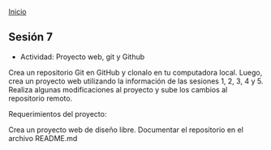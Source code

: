 <!-- No borrar o modificar -->
[Inicio](./index.md)

## Sesión 7 

* Actividad: Proyecto web, git y Github

Crea un repositorio Git en GitHub y clonalo en tu computadora local. Luego, crea un proyecto web utilizando la información de las sesiones 1, 2, 3, 4 y 5. Realiza algunas modificaciones al proyecto y sube los cambios al repositorio remoto.

Requerimientos del proyecto:

Crea un proyecto web de diseño libre.
Documentar el repositorio en el archivo README.md











 


